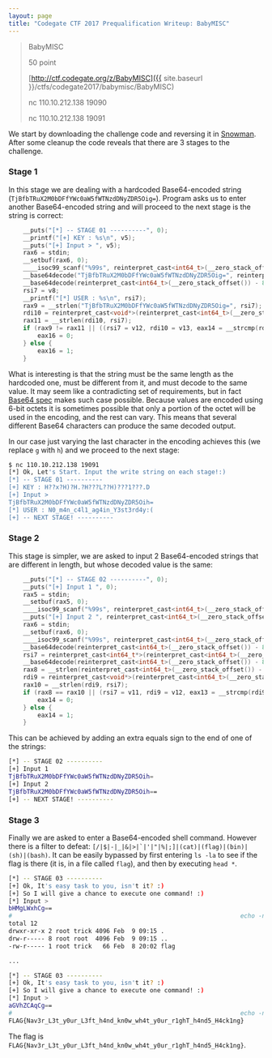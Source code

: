 ```yaml
---
layout: page
title: "Codegate CTF 2017 Prequalification Writeup: BabyMISC"
---
```


> BabyMISC
> 
> 50 point
>
> [http://ctf.codegate.org/z/BabyMISC]({{ site.baseurl }}/ctfs/codegate2017/babymisc/BabyMISC)
> 
> nc 110.10.212.138 19090
> 
> nc 110.10.212.138 19091

We start by downloading the challenge code and reversing it in [Snowman](http://derevenets.com/). After some cleanup the code reveals that there are 3 stages to the challenge.

### Stage 1

In this stage we are dealing with a hardcoded Base64-encoded string (```TjBfbTRuX2M0bDFfYWc0aW5fWTNzdDNyZDR5Oig=```). Program asks us to enter another Base64-encoded string and will proceed to the next stage is the string is correct:

```c
    __puts("[*] -- STAGE 01 ----------", 0);
    __printf("[+] KEY : %s\n", v5);
    __puts("[+] Input > ", v5);
    rax6 = stdin;
    __setbuf(rax6, 0);
    ____isoc99_scanf("%99s", reinterpret_cast<int64_t>(__zero_stack_offset()) - 8 - 0x80);
    __base64decode("TjBfbTRuX2M0bDFfYWc0aW5fWTNzdDNyZDR5Oig=", reinterpret_cast<int64_t>(__zero_stack_offset()) - 8 - 0x98);
    __base64decode(reinterpret_cast<int64_t>(__zero_stack_offset()) - 8 - 0x80, reinterpret_cast<int64_t>(__zero_stack_offset()) - 8 - 0x90);
    rsi7 = v8;
    __printf("[*] USER : %s\n", rsi7);
    rax9 = __strlen("TjBfbTRuX2M0bDFfYWc0aW5fWTNzdDNyZDR5Oig=", rsi7);
    rdi10 = reinterpret_cast<void*>(reinterpret_cast<int64_t>(__zero_stack_offset()) - 8 - 0x80);
    rax11 = __strlen(rdi10, rsi7);
    if (rax9 != rax11 || ((rsi7 = v12, rdi10 = v13, eax14 = __strcmp(rdi10, rsi7), !!eax14) || (rsi7 = reinterpret_cast<int64_t*>(0x401400), rdi10 = reinterpret_cast<void*>(reinterpret_cast<int64_t>(__zero_stack_offset()) - 8 - 0x80), eax15 = __strcmp(rdi10, 0x401400), eax15 == 0))) {
        eax16 = 0;
    } else {
        eax16 = 1;
    }
```

What is interesting is that the string must be the same length as the hardcoded one, must be different from it, and must decode to the same value. It may seem like a contradicting set of requirements, but in fact [Base64 spec](https://en.wikipedia.org/wiki/Base64) makes such case possible. Because values are encoded using 6-bit octets it is sometimes possible that only a portion of the octet will be used in the encoding, and the rest can vary. This means that several different Base64 characters can produce the same decoded output.

In our case just varying the last character in the encoding achieves this (we replace ```g``` with ```h```) and we proceed to the next stage:

```sh
$ nc 110.10.212.138 19091
[*] Ok, Let's Start. Input the write string on each stage!:)
[*] -- STAGE 01 ----------
[+] KEY : H??x?H)?H.?H???L??H)???1???.D
[+] Input > 
TjBfbTRuX2M0bDFfYWc0aW5fWTNzdDNyZDR5Oih=
[*] USER : N0_m4n_c4l1_ag4in_Y3st3rd4y:(
[+] -- NEXT STAGE! ----------
```

### Stage 2

This stage is simpler, we are asked to input 2 Base64-encoded strings that are different in length, but whose decoded value is the same:

```c
    __puts("[*] -- STAGE 02 ----------", 0);
    __puts("[+] Input 1 ", 0);
    rax5 = stdin;
    __setbuf(rax5, 0);
    ____isoc99_scanf("%99s", reinterpret_cast<int64_t>(__zero_stack_offset()) - 8 - 0xf0);
    __puts("[+] Input 2 ", reinterpret_cast<int64_t>(__zero_stack_offset()) - 8 - 0xf0);
    rax6 = stdin;
    __setbuf(rax6, 0);
    ____isoc99_scanf("%99s", reinterpret_cast<int64_t>(__zero_stack_offset()) - 8 - 0x80);
    __base64decode(reinterpret_cast<int64_t>(__zero_stack_offset()) - 8 - 0xf0, reinterpret_cast<int64_t>(__zero_stack_offset()) - 8 - 0x100);
    rsi7 = reinterpret_cast<int64_t*>(reinterpret_cast<int64_t>(__zero_stack_offset()) - 8 - 0xf8);
    __base64decode(reinterpret_cast<int64_t>(__zero_stack_offset()) - 8 - 0x80, rsi7);
    rax8 = __strlen(reinterpret_cast<int64_t>(__zero_stack_offset()) - 8 - 0xf0, rsi7);
    rdi9 = reinterpret_cast<void*>(reinterpret_cast<int64_t>(__zero_stack_offset()) - 8 - 0x80);
    rax10 = __strlen(rdi9, rsi7);
    if (rax8 == rax10 || (rsi7 = v11, rdi9 = v12, eax13 = __strcmp(rdi9, rsi7), !!eax13)) {
        eax14 = 0;
    } else {
        eax14 = 1;
    }
```

This can be achieved by adding an extra equals sign to the end of one of the strings:

```sh
[*] -- STAGE 02 ----------
[+] Input 1 
TjBfbTRuX2M0bDFfYWc0aW5fWTNzdDNyZDR5Oih=
[+] Input 2 
TjBfbTRuX2M0bDFfYWc0aW5fWTNzdDNyZDR5Oih==
[+] -- NEXT STAGE! ----------
```

### Stage 3

Finally we are asked to enter a Base64-encoded shell command. However there is a filter to defeat: ```[/|$|-|_|&|>|`|'|"|%|;]|(cat)|(flag)|(bin)|(sh)|(bash)```. It can be easily bypassed by first entering ```ls -la``` to see if the flag is there (it is, in a file called ```flag```), and then by executing ```head *```.

```sh
[*] -- STAGE 03 ----------
[+] Ok, It's easy task to you, isn't it? :)
[+] So I will give a chance to execute one command! :)
[*] Input > 
bHMgLWxhCg==
#                                                               echo -n bHMgLWxhCg== | base64 -d | sh
total 12
drwxr-xr-x 2 root trick 4096 Feb  9 09:15 .
drw-r----- 8 root root  4096 Feb  9 09:15 ..
-rw-r----- 1 root trick   66 Feb  8 20:02 flag

...

[*] -- STAGE 03 ----------
[+] Ok, It's easy task to you, isn't it? :)
[+] So I will give a chance to execute one command! :)
[*] Input > 
aGVhZCAqCg==
#                                                               echo -n aGVhZCAqCg== | base64 -d | sh
FLAG{Nav3r_L3t_y0ur_L3ft_h4nd_kn0w_wh4t_y0ur_r1ghT_h4nd5_H4ck1ng}
```

The flag is ```FLAG{Nav3r_L3t_y0ur_L3ft_h4nd_kn0w_wh4t_y0ur_r1ghT_h4nd5_H4ck1ng}```.

